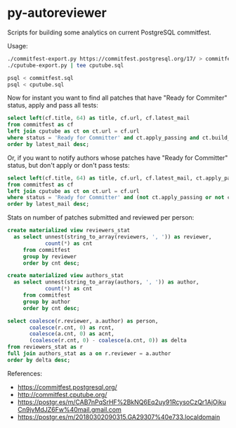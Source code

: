 # py-autoreviewer

Scripts for building some analytics on current PostgreSQL commitfest.

Usage:

```bash
./commitfest-export.py https://commitfest.postgresql.org/17/ > commitfest.sql
./cputube-export.py | tee cputube.sql

psql < commitfest.sql
psql < cputube.sql
```

Now for instant you want to find all patches that have "Ready for Commiter"
status, apply and pass all tests:

```sql
select left(cf.title, 64) as title, cf.url, cf.latest_mail
from commitfest as cf
left join cputube as ct on ct.url = cf.url
where status = 'Ready for Committer' and ct.apply_passing and ct.build_passing
order by latest_mail desc;
```

Or, if you want to notify authors whose patches have "Ready for Committer"
status, but don't apply or don't pass tests:

```sql
select left(cf.title, 64) as title, cf.url, cf.latest_mail, ct.apply_passing, ct.build_passing
from commitfest as cf
left join cputube as ct on ct.url = cf.url
where status = 'Ready for Committer' and (not ct.apply_passing or not ct.build_passing)
order by latest_mail desc;
```

Stats on number of patches submitted and reviewed per person:

```sql
create materialized view reviewers_stat
  as select unnest(string_to_array(reviewers, ', ')) as reviewer,
            count(*) as cnt
     from commitfest
     group by reviewer
     order by cnt desc;

create materialized view authors_stat
  as select unnest(string_to_array(authors, ', ')) as author,
            count(*) as cnt
     from commitfest
     group by author
     order by cnt desc;

select coalesce(r.reviewer, a.author) as person,
       coalesce(r.cnt, 0) as rcnt,
       coalesce(a.cnt, 0) as acnt,
       (coalesce(r.cnt, 0) - coalesce(a.cnt, 0)) as delta
from reviewers_stat as r
full join authors_stat as a on r.reviewer = a.author
order by delta desc;
```

References:
* https://commitfest.postgresql.org/
* http://commitfest.cputube.org/
* https://postgr.es/m/CAB7nPqSrHF%2BkNQ6Eq2uy91RcysoCzQr1AjOjkuCn9jvMdJZ6Fw%40mail.gmail.com
* https://postgr.es/m/20180302090315.GA29307%40e733.localdomain

